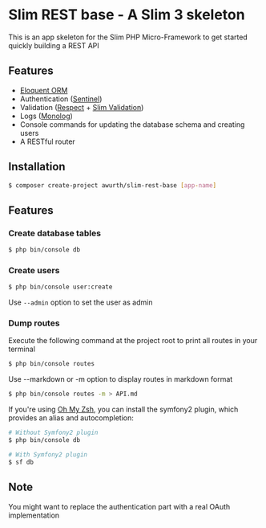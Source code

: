 # Slim REST base - A Slim 3 skeleton
This is an app skeleton for the Slim PHP Micro-Framework to get started quickly building a REST API

## Features
- [Eloquent ORM](https://github.com/illuminate/database)
- Authentication ([Sentinel](https://github.com/cartalyst/sentinel))
- Validation ([Respect](https://github.com/Respect/Validation) + [Slim Validation](https://github.com/awurth/slim-validation))
- Logs ([Monolog](https://github.com/Seldaek/monolog))
- Console commands for updating the database schema and creating users
- A RESTful router

## Installation
``` bash
$ composer create-project awurth/slim-rest-base [app-name]
```

## Features
### Create database tables
``` bash
$ php bin/console db
```

### Create users
``` bash
$ php bin/console user:create
```
Use `--admin` option to set the user as admin

### Dump routes
Execute the following command at the project root to print all routes in your terminal
``` bash
$ php bin/console routes
```

Use --markdown or -m option to display routes in markdown format
``` bash
$ php bin/console routes -m > API.md
```

If you're using [Oh My Zsh](https://github.com/robbyrussell/oh-my-zsh), you can install the symfony2 plugin, which provides an alias and autocompletion:
``` bash
# Without Symfony2 plugin
$ php bin/console db

# With Symfony2 plugin
$ sf db
```

## Note
You might want to replace the authentication part with a real OAuth implementation
